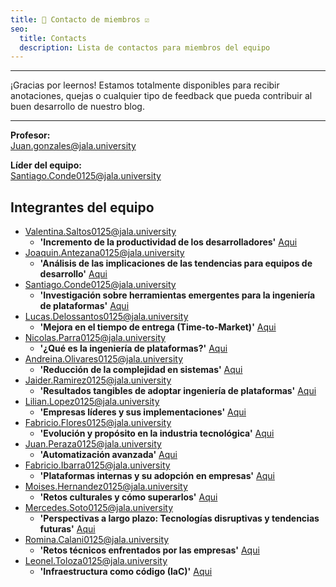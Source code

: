 ```yaml
---
title: 👥 Contacto de miembros ☑️
seo:
  title: Contacts
  description: Lista de contactos para miembros del equipo
---
```


---

¡Gracias por leernos! Estamos totalmente disponibles para recibir anotaciones, quejas o cualquier tipo de feedback que pueda contribuir al buen desarrollo de nuestro blog.

---

**Profesor:**  
[Juan.gonzales@jala.university](mailto:Juan.gonzales@jala.university)

**Líder del equipo:**  
[Santiago.Conde0125@jala.university](mailto:Santiago.Conde0125@jala.university)

## Integrantes del equipo

- [Valentina.Saltos0125@jala.university](mailto:Valentina.Saltos0125@jala.university)
  - **'Incremento de la productividad de los desarrolladores'** [Aqui](https://juanperaza0125.github.io/blog/post-12)
- [Joaquin.Antezana0125@jala.university](mailto:Joaquin.Antezana0125@jala.university)
  - **'Análisis de las implicaciones de las tendencias para equipos de desarrollo'** [Aqui](https://juanperaza0125.github.io/blog/post-10)
- [Santiago.Conde0125@jala.university](mailto:Santiago.Conde0125@jala.university)
  - **'Investigación sobre herramientas emergentes para la ingeniería de plataformas'** [Aqui](https://juanperaza0125.github.io/blog/post-10)
- [Lucas.Delossantos0125@jala.university](mailto:Lucas.Delossantos0125@jala.university)
  - **'Mejora en el tiempo de entrega (Time-to-Market)'** [Aqui](https://juanperaza0125.github.io/blog/post-12)
- [Nicolas.Parra0125@jala.university](mailto:Nicolas.Parra0125@jala.university)
  - **'¿Qué es la ingeniería de plataformas?'** [Aqui](https://juanperaza0125.github.io/blog/post-14)
- [Andreina.Olivares0125@jala.university](mailto:Andreina.Olivares0125@jala.university)
  - **'Reducción de la complejidad en sistemas'** [Aqui](https://juanperaza0125.github.io/blog/post-12)
- [Jaider.Ramirez0125@jala.university](mailto:Jaider.Ramirez0125@jala.university)
  - **'Resultados tangibles de adoptar ingeniería de plataformas'** [Aqui](https://juanperaza0125.github.io/blog/post-12)
- [Lilian.Lopez0125@jala.university](mailto:Lilian.Lopez0125@jala.university)
  - **'Empresas líderes y sus implementaciones'** [Aqui](https://juanperaza0125.github.io/blog/post-11)
- [Fabricio.Flores0125@jala.university](mailto:Fabricio.Flores0125@jala.university)
  - **'Evolución y propósito en la industria tecnológica'** [Aqui](https://juanperaza0125.github.io/blog/post-14)
- [Juan.Peraza0125@jala.university](mailto:Juan.Peraza0125@jala.university)
  - **'Automatización avanzada'** [Aqui](https://juanperaza0125.github.io/blog/post-13)
- [Fabricio.Ibarra0125@jala.university](mailto:Fabricio.Ibarra0125@jala.university)
  - **'Plataformas internas y su adopción en empresas'** [Aqui](https://juanperaza0125.github.io/blog/post-13)
- [Moises.Hernandez0125@jala.university](mailto:Moises.Hernandez0125@jala.university)
  - **'Retos culturales y cómo superarlos'** [Aqui](https://juanperaza0125.github.io/blog/post-10)
- [Mercedes.Soto0125@jala.university](mailto:Mercedes.Soto0125@jala.university)
  - **'Perspectivas a largo plazo: Tecnologías disruptivas y tendencias futuras'** [Aqui](https://juanperaza0125.github.io/blog/post-10)
- [Romina.Calani0125@jala.university](mailto:Romina.Calani0125@jala.university)
  - **'Retos técnicos enfrentados por las empresas'** [Aqui](https://juanperaza0125.github.io/blog/post-10)
- [Leonel.Toloza0125@jala.university](mailto:Leonel.Toloza0125@jala.university)
  - **'Infraestructura como código (IaC)'** [Aqui](https://juanperaza0125.github.io/blog/post-13)
